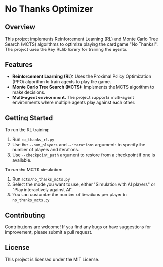 # No Thanks Optimizer

## Overview

This project implements Reinforcement Learning (RL) and Monte Carlo Tree Search (MCTS) algorithms to optimize playing the card game "No Thanks!". The project uses the Ray RLlib library for training the agents.

## Features

-   **Reinforcement Learning (RL):** Uses the Proximal Policy Optimization (PPO) algorithm to train agents to play the game.
-   **Monte Carlo Tree Search (MCTS):** Implements the MCTS algorithm to make decisions.
-   **Multi-agent environment:** The project supports multi-agent environments where multiple agents play against each other.

## Getting Started

To run the RL training:

1. Run `no_thanks_rl.py`
2. Use the `--num_players` and `--iterations` arguments to specify the number of players and iterations.
3. Use `--checkpoint_path` argument to restore from a checkpoint if one is available.

To run the MCTS simulation:

1. Run `mcts/no_thanks_mcts.py`
2. Select the mode you want to use, either "Simulation with AI players" or "Play interactively against AI".
3. You can customize the number of iterations per player in `no_thanks_mcts.py`

## Contributing

Contributions are welcome! If you find any bugs or have suggestions for improvement, please submit a pull request.

## License

This project is licensed under the MIT License.